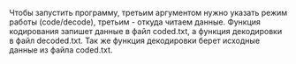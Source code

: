 Чтобы запустить программу, третьим аргументом нужно указать режим работы (code/decode), третьим - откуда читаем данные. Функция кодирования запишет данные в файл coded.txt, а функция декодировки в файл decoded.txt. Так же функция декодировки берет исходные данные из файла coded.txt.
